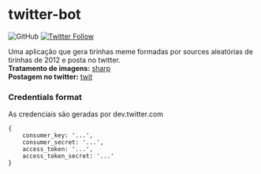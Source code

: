 # twitter-bot
![GitHub](https://img.shields.io/github/license/pedrogneri/twitter-bot.svg) 
[![Twitter Follow](https://img.shields.io/twitter/follow/le_derp_bot.svg?label=Seguir%20le_derp_bot&style=social)](https://twitter.com/le_derp_bot)

Uma aplicação que gera tirinhas meme formadas por sources aleatórias de tirinhas de 2012 e posta no twitter.  
**Tratamento de imagens:** [sharp](https://github.com/lovell/sharp)  
**Postagem no twitter:** [twit](https://github.com/ttezel/twit)

### Credentials format
As credenciais são geradas por dev.twitter.com
```
{
    consumer_key: '...',
    consumer_secret: '...',
    access_token: '...',
    access_token_secret: '...'
}
```
